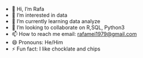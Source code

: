 - 👋 Hi, I’m Rafa
- 👀 I’m interested in data 
- 🌱 I’m currently learning data analyze
- 💞️ I’m looking to collaborate on R,SQL, Python3
- 📫 How to reach me email: rafamei1979@gmail.com
- 😄 Pronouns: He/Him
- ⚡ Fun fact: I like chocklate and chips

<!---
Refat1979/Refat1979 is a ✨ special ✨ repository because its `README.md` (this file) appears on your GitHub profile.
You can click the Preview link to take a look at your changes.
--->
